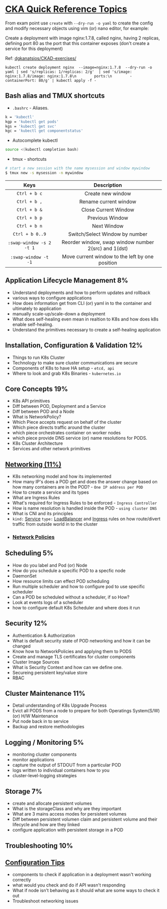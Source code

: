 # [CKA Quick Reference Topics](https://github.com/cncf/curriculum/blob/master/certified_kubernetes_administrator_exam_v1.11.0.pdf)

From exam point use `create` with `--dry-run -o yaml` to create the config and modify necessary objects using vim (or) nano editor, for example:

Create a deployment with image nginx:1.7.8, called nginx, having 2 replicas, defining port 80 as the port that this container exposes (don't create a service for this deployment)

Ref: [dgkanatsios/CKAD-exercises/](https://github.com/dgkanatsios/CKAD-exercises/blob/master/c.pod_design.md#create-a-deployment-with-image-nginx178-called-nginx-having-2-replicas-defining-port-80-as-the-port-that-this-container-exposes-dont-create-a-service-for-this-deployment)
```
kubectl create deployment nginx  --image=nginx:1.7.8  --dry-run -o yaml | sed 's/replicas: 1/replicas: 2/g'  | sed 's/image: nginx:1.7.8/image: nginx:1.7.8\n        ports:\n        - containerPort: 80/g' | kubectl apply -f -
```

## Bash alias and TMUX shortcuts 

- `.bashrc` - Aliases.

```bash
k = 'kubectl'
kgp = 'kubectl get pods'
kgs = 'kubectl get svc'
kgc = 'kubectl get componentstatus'
```

- Autocomplete kubectl

```bash
source <(kubectl completion bash)
```

- tmux - shortcuts

```bash
# start a new session with the name mysession and window mywindow
$ tmux new -s mysession -n mywindow
```

|           Keys           |                     Description                      |
| :----------------------: | :--------------------------------------------------: |
|       `Ctrl + b c`       |                  Create new window                   |
|       `Ctrl + b ,`       |                Rename current window                 |
|       `Ctrl + b &`       |                 Close Current Window                 |
|       `Ctrl + b p`       |                   Previous Window                    |
|       `Ctrl + b n`       |                     Next Window                      |
|     `Ctrl + b 0..9`      |            Switch/Select Window by number            |
| `:swap-window -s 2 -t 1` | Reorder window, swap window number 2(src) and 1(dst) |
|   `:swap-window -t -1`   |   Move current window to the left by one position    |

## Application Lifecycle Management 8%

- Understand deployments and how to perform updates and rollback
- various ways to configure applications
- How does information get from CLI (or) yaml in to the container and ultimately to application
- manually scale-up/scale-down a deployment
- What does self-healing even mean in realtion to K8s and how does k8s enable self-healing.
- Understand the primitives necessary to create a self-healing application

## Installation, Configuration & Validation 12%

- Things to run K8s Cluster
- Technology to make sure cluster communications are secure
- Components of K8s to have HA setup - `etcd, api`
- Where to look and grab K8s Binaries - `kubernetes.io`

## Core Concepts 19%

- K8s API primitives
- Diff between POD, Deployment and a Service
- Diff between POD and a Node
- What is NetworkPolicy?
- Which Piece accepts request on behalf of the cluster
- Which piece directs traffic around the cluster
- which piece orchestrates container on worker nodes
- which piece provide DNS service (or) name resolutions for PODS.
- K8s Cluster Architecture
- Services and other network primitives

## [Networking (11%)](https://kubernetes.io/docs/concepts/cluster-administration/networking/)

- K8s networking model and how its implemented
- How many IP's does a POD get and does the answer change based on how many containers are in the POD? - `One IP address per POD`
- How to create a service and its types
- What are Ingress Rules
- What's required for Ingress Rules to be enforced - `Ingress Controller`
- How is name resolution is handled inside the POD - `using cluster DNS`
- What is CNI and its principles
- `kind:` [Service](https://kubernetes.io/docs/concepts/services-networking/ingress/#types-of-ingress) `type:` [LoadBalancer](https://kubernetes.io/docs/concepts/services-networking/service/#loadbalancer) and [Ingress](https://kubernetes.io/docs/concepts/services-networking/ingress/#types-of-ingress) rules on how route/divert traffic from outside world in to the cluster
- ### [Network Policies](https://kubernetes.io/docs/concepts/services-networking/network-policies/)

## Scheduling 5%

- How do you label and Pod (or) Node
- How do you schedule a specific POD to a specfic node
- DaemonSet
- How resource limits can effect POD scheduling
- Run multiple scheduler and how to configure pod to use specific scheduler
- Can a POD be scheduled without a scheduler, if so How?
- Look at events logs of a scheduler
- how to configure default K8s Scheduler and where does it run

## Security 12%

- Authentication & Authorization
- What is default security state of POD networking and how it can be changed
- Know how to NetworkPolicies and applying them to PODS
- Create and manage TLS certificates for cluster components
- Cluster Image Sources
- What is Security Context and how can we define one.
- Secureing persistent key/value store
- RBAC

## Cluster Maintenance 11%

- Detail understanding of K8s Upgrade Process
- Evict all PODS from a node to prepare for both Operatings System(S/W) (or) H/W Maintenance
- Put node back in to service
- Backup and restore methodologies

## Logging / Monitoring 5%

- monitoring cluster components
- monitor applications
- capture the output of STDOUT from a particular POD
- logs written to individual containers how to you
- cluster-level-logging strategies

## Storage 7%

- create and allocate persistent volumes
- What is the storageClass and why are they important
- What are 3 mains access modes for persistent volumes
- Diff between persistent volumen claim and persistent volume and their lifecycle and how are they linked
- configure application with persistent storage in a  POD

## Troubleshooting 10%

## [Configuration Tips](https://kubernetes.io/docs/concepts/configuration/overview/#general-configuration-tips)

- components to check if application in a deployment wasn't working correctly
- what would you check and do if API wasn't responding
- What if node isn't behaving as it should what are some ways to check it out
- Troubleshoot networking issues
